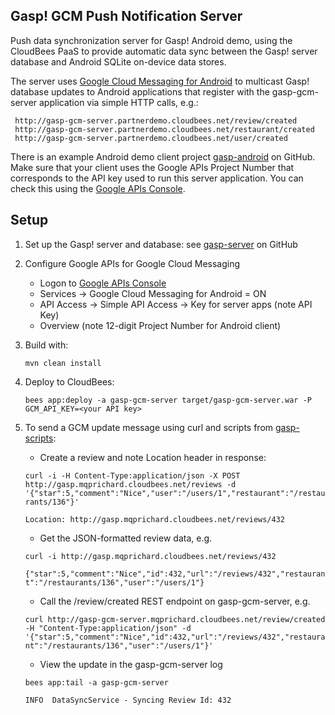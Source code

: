 Gasp! GCM Push Notification Server
----------------------------------

Push data synchronization server for Gasp! Android demo, using the CloudBees PaaS to provide automatic data sync between the Gasp! server database and Android SQLite on-device data stores.

The server uses [Google Cloud Messaging for Android](http://developer.android.com/google/gcm/index.html) to multicast Gasp! database updates to Android applications that register with the gasp-gcm-server application via simple HTTP calls, e.g.:

     http://gasp-gcm-server.partnerdemo.cloudbees.net/review/created
     http://gasp-gcm-server.partnerdemo.cloudbees.net/restaurant/created
     http://gasp-gcm-server.partnerdemo.cloudbees.net/user/created


There is an example Android demo client project [gasp-android](https://github.com/mqprichard/gasp-android) on GitHub. Make sure that your client uses the Google APIs Project Number that corresponds to the API key used to run this server application.  You can check this using the [Google APIs Console](https://cloud.google.com/console).

Setup
-----

1. Set up the Gasp! server and database: see [gasp-server](https://github.com/cloudbees/gasp-server) on GitHub

2. Configure Google APIs for Google Cloud Messaging
   - Logon to [Google APIs Console](https://code.google.com/apis/console)
   - Services -> Google Cloud Messaging for Android = ON
   - API Access -> Simple API Access -> Key for server apps (note API Key)
   - Overview (note 12-digit Project Number for Android client)


3. Build with:

   `mvn clean install`

4. Deploy to CloudBees:

   `bees app:deploy -a gasp-gcm-server target/gasp-gcm-server.war -P GCM_API_KEY=<your API key>`

5. To send a GCM update message using curl and scripts from [gasp-scripts](https://github.com/mqprichard/gasp-scripts):
   - Create a review and note Location header in response:

   `curl -i -H Content-Type:application/json -X POST http://gasp.mqprichard.cloudbees.net/reviews -d '{"star":5,"comment":"Nice","user":"/users/1","restaurant":"/restaurants/136"}' `

   `Location: http://gasp.mqprichard.cloudbees.net/reviews/432`

   - Get the JSON-formatted review data, e.g.

   `curl -i http://gasp.mqprichard.cloudbees.net/reviews/432`

   `{"star":5,"comment":"Nice","id":432,"url":"/reviews/432","restaurant":"/restaurants/136","user":"/users/1"}`

   - Call the /review/created REST endpoint on gasp-gcm-server, e.g.

   `curl http://gasp-gcm-server.mqprichard.cloudbees.net/review/created -H "Content-Type:application/json" -d '{"star":5,"comment":"Nice","id":432,"url":"/reviews/432","restaurant":"/restaurants/136","user":"/users/1"}'`

   - View the update in the gasp-gcm-server log

   `bees app:tail -a gasp-gcm-server`

   `INFO  DataSyncService - Syncing Review Id: 432`
